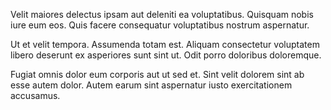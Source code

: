 Velit maiores delectus ipsam aut deleniti ea voluptatibus. Quisquam nobis iure eum eos. Quis facere consequatur voluptatibus nostrum aspernatur.
 Ut et velit tempora. Assumenda totam est. Aliquam consectetur voluptatem libero deserunt ex asperiores sunt sint ut. Odit porro doloribus doloremque.
 Fugiat omnis dolor eum corporis aut ut sed et. Sint velit dolorem sint ab esse autem dolor. Autem earum sint aspernatur iusto exercitationem accusamus.